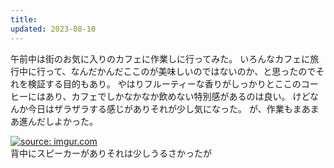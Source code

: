 ```yaml
---
title: 
updated: 2023-08-10
---
```


午前中は街のお気に入りのカフェに作業しに行ってみた。
いろんなカフェに旅行中に行って、なんだかんだここのが美味しいのではないのか、と思ったのでそれを検証する目的もあり。
やはりフルーティーな香りがしっかりとここのコーヒーにはあり、カフェでしかなかなか飲めない特別感があるのは良い。
けどなんか今日はザラザラする感じがありそれが少し気になった。
が、作業もまあまあ進んだしよかった。

<a href="https://imgur.com/Q5O4VeP"><img src="https://i.imgur.com/Q5O4VeP.jpg" title="source: imgur.com" /></a>  
背中にスピーカーがありそれは少しうるさかったが
